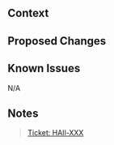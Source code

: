 ## Context
<!-- Why does this PR exist? What does it address? -->

## Proposed Changes
<!-- How does this PR address what it does? Give a high level overview of the solution. -->

## Known Issues
<!-- Any known issues that are bound to come up when someone is reviewing this code? -->
N/A

## Notes
<!-- Anything else reviewers should know? -->

> [Ticket: HAIl-XXX](https://jira.bitcraft.io/browse/HAIL-XXX)  
